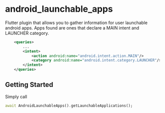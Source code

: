 # android_launchable_apps

Flutter plugin that allows you to gather information for user launchable android apps.
Apps found are ones that declare a MAIN intent and LAUNCHER category.
```xml
    <queries>
        ...
        <intent>
            <action android:name="android.intent.action.MAIN"/>
            <category android:name="android.intent.category.LAUNCHER"/>
        </intent>
    </queries>
```

## Getting Started
Simply call 
```dart
await AndroidLaunchableApps().getLaunchableApplications();
```
